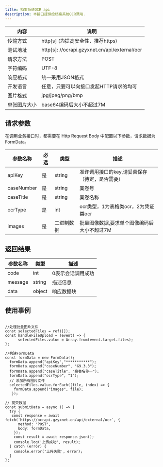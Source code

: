 ```yaml
---
title: 档案系统OCR api
description: 本接口提供给档案系统OCR调用.
---
```



|内容 |说明 |
| ----------- | ----------- |
|传输方式 |	http[s] (为提高安全性，推荐https) |
|测试地址 |	http[s]: //ocrapi.gzyxnet.cn/api/external/ocr |
|请求方法 |	POST 
|字符编码 |	UTF-8 |
| 响应格式 |	统一采用JSON格式 |
|开发语言 |	任意，只要可以向接口发起HTTP请求的均可 |
|图片格式 |	jpg/jpeg/png/bmp |
|单张图片大小 |	base64编码后大小不超过7M |


## 请求参数

在调用业务接口时，都需要在 Http Request Body 中配置以下参数，请求数据为FormData。


| 参数名称 | 必选 | 类型 | 描述 |
| ----------- | ----------- |----------- | ----------- |
| apiKey | 是 | string | 准许调用接口的key,请妥善保存（待定，是否需要） |
| caseNumber | 是 | string | 案卷号 |
| caseTitle | 是 | string | 案卷名称 |
| ocrType | 是 | int | ocr类型，1为表格类ocr，2为凭证类ocr  |
|  images | 是 | 二进制数据 | 批量图像数据,要求单个图像编码后大小不超过7M |



## 返回结果

| 参数名称 |  类型 | 描述 |
| ----------- | ----------- |----------- | 
| code |  int | 0表示会话调用成功 |
| message |  string | 描述信息 |
| data |  object | 响应数据块 |



## 使用事例

```js{4}

//处理批量图片文件
const selectedFiles = ref([]);
const handleFileUpload = (event) => {
      selectedFiles.value = Array.from(event.target.files);
};

//构建FormData
const formData = new FormData();
  formData.append("apiKey","***********");
  formData.append("caseNumber", "G9.3.3");
  formData.append("caseTitle", "案卷名称一");
  formData.append("ocrType", "1");
  // 添加所有图片文件
  selectedFiles.value.forEach((file, index) => {
    formData.append("images", file); 
   });

// 提交数据
const submitData = async () => {
  try {
   const response = await fetch(`https://ocrapi.gzyxnet.cn/api/external/ocr`, {
      method: "POST",
      body: formData,
    });
    const result = await response.json();
    console.log('上传成功', result);
  } catch (error) {
    console.error('上传失败', error);
  }
};
```